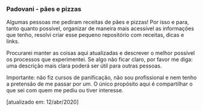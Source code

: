 ### Padovani - pães e pizzas ###

Algumas pessoas me pediram receitas de pães e pizzas! Por isso e para, tanto quanto possível, organizar de maneira mais acessível as informações que tenho, resolvi criar esse pequeno repositório com receitas, dicas e links.

Procurarei manter as coisas aqui atualizadas e descrever o melhor possível os processos que experimentei. Se algo não ficar claro, por favor me diga: uma descrição mais clara poderá ser útil para outras pessoas.

Importante: não fiz cursos de panificação, não sou profissional e nem tenho a pretensão de me passar por um. O único propósito aqui é compartilhar o que sei com quem me pediu ou tiver interesse.


[atualizado em: 12/abr/2020]
